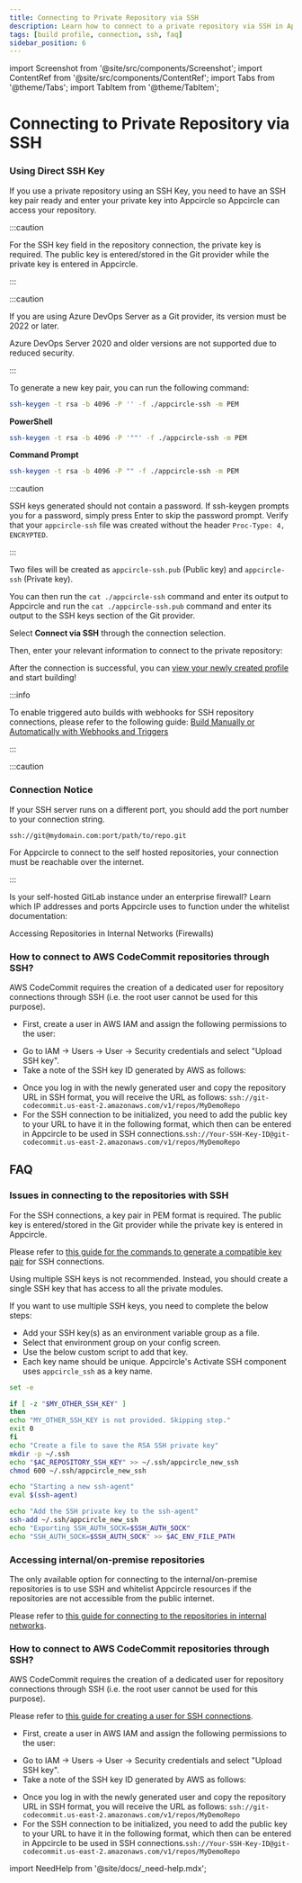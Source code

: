 ```yaml
---
title: Connecting to Private Repository via SSH
description: Learn how to connect to a private repository via SSH in Appcircle
tags: [build profile, connection, ssh, faq]
sidebar_position: 6
---
```


import Screenshot from '@site/src/components/Screenshot';
import ContentRef from '@site/src/components/ContentRef';
import Tabs from '@theme/Tabs';
import TabItem from '@theme/TabItem';

# Connecting to Private Repository via SSH

### Using Direct SSH Key

If you use a private repository using an SSH Key, you need to have an SSH key pair ready and enter your private key into Appcircle so Appcircle can access your repository.

:::caution

For the SSH key field in the repository connection, the private key is required. The public key is entered/stored in the Git provider while the private key is entered in Appcircle.

:::

:::caution

If you are using Azure DevOps Server as a Git provider, its version must be 2022 or later.

Azure DevOps Server 2020 and older versions are not supported due to reduced security.

:::

To generate a new key pair, you can run the following command:

<Tabs>
  <TabItem value="linux" label="macOS/Linux" default>

```bash
ssh-keygen -t rsa -b 4096 -P '' -f ./appcircle-ssh -m PEM
```

  </TabItem>
  <TabItem value="windows" label="Windows">

**PowerShell**

```bash
ssh-keygen -t rsa -b 4096 -P '""' -f ./appcircle-ssh -m PEM
```

**Command Prompt**

```bash
ssh-keygen -t rsa -b 4096 -P "" -f ./appcircle-ssh -m PEM
```

  </TabItem>
</Tabs>

:::caution

SSH keys generated should not contain a password. If ssh-keygen prompts you for a password, simply press Enter to skip the password prompt. Verify that your `appcircle-ssh` file was created without the header `Proc-Type: 4, ENCRYPTED`.

:::

Two files will be created as `appcircle-ssh.pub` (Public key) and `appcircle-ssh` (Private key).

You can then run the `cat ./appcircle-ssh` command and enter its output to Appcircle and run the `cat ./appcircle-ssh.pub` command and enter its output to the SSH keys section of the Git provider.

Select **Connect via SSH** through the connection selection.

<Screenshot url='https://cdn.appcircle.io/docs/assets/BE5278-repoconnect1.png' />

Then, enter your relevant information to connect to the private repository:

<Screenshot url='https://cdn.appcircle.io/docs/assets/ssh-connection-2.png' />

After the connection is successful, you can [view your newly created profile](/build/build-process-management/profile-creation#profile-listing) and start building!

:::info

To enable triggered auto builds with webhooks for SSH repository connections, please refer to the following guide: [Build Manually or Automatically with Webhooks and Triggers](/build/build-process-management/build-manually-or-with-triggers)

:::

:::caution

### Connection Notice

If your SSH server runs on a different port, you should add the port number to your connection string.

`ssh://git@mydomain.com:port/path/to/repo.git`

For Appcircle to connect to the self hosted repositories, your connection must be reachable over the internet.

:::

Is your self-hosted GitLab instance under an enterprise firewall? Learn which IP addresses and ports Appcircle uses to function under the whitelist documentation:

<ContentRef url="/build/manage-the-connections/accessing-repositories-in-internal-networks-firewalls">
  Accessing Repositories in Internal Networks (Firewalls)
</ContentRef>

### How to connect to AWS CodeCommit repositories through SSH?

AWS CodeCommit requires the creation of a dedicated user for repository connections through SSH (i.e. the root user cannot be used for this purpose).

- First, create a user in AWS IAM and assign the following permissions to the user:

<Screenshot url='https://cdn.appcircle.io/docs/assets/1.png' />

- Go to IAM -> Users -> User -> Security credentials and select "Upload SSH key".
- Take a note of the SSH key ID generated by AWS as follows:

<Screenshot url='https://cdn.appcircle.io/docs/assets/2.png' />

- Once you log in with the newly generated user and copy the repository URL in SSH format, you will receive the URL as follows: `ssh://git-codecommit.us-east-2.amazonaws.com/v1/repos/MyDemoRepo`
- For the SSH connection to be initialized, you need to add the public key to your URL to have it in the following format, which then can be entered in Appcircle to be used in SSH connections.`ssh://Your-SSH-Key-ID@git-codecommit.us-east-2.amazonaws.com/v1/repos/MyDemoRepo`

## FAQ

### Issues in connecting to the repositories with SSH

For the SSH connections, a key pair in PEM format is required. The public key is entered/stored in the Git provider while the private key is entered in Appcircle.

Please refer to [this guide for the commands to generate a compatible key pair](/build/manage-the-connections/adding-a-build-profile/connecting-to-private-repository-via-ssh) for SSH connections.

Using multiple SSH keys is not recommended. Instead, you should create a single SSH key that has access to all the private modules.

If you want to use multiple SSH keys, you need to complete the below steps:

- Add your SSH key(s) as an environment variable group as a file.
- Select that environment group on your config screen.
- Use the below custom script to add that key.
- Each key name should be unique. Appcircle's Activate SSH component uses `appcircle_ssh` as a key name.

```bash
set -e

if [ -z "$MY_OTHER_SSH_KEY" ]
then
echo "MY_OTHER_SSH_KEY is not provided. Skipping step."
exit 0
fi
echo "Create a file to save the RSA SSH private key"
mkdir -p ~/.ssh
echo "$AC_REPOSITORY_SSH_KEY" >> ~/.ssh/appcircle_new_ssh
chmod 600 ~/.ssh/appcircle_new_ssh

echo "Starting a new ssh-agent"
eval $(ssh-agent)

echo "Add the SSH private key to the ssh-agent"
ssh-add ~/.ssh/appcircle_new_ssh
echo "Exporting SSH_AUTH_SOCK=$SSH_AUTH_SOCK"
echo "SSH_AUTH_SOCK=$SSH_AUTH_SOCK" >> $AC_ENV_FILE_PATH
```
### Accessing internal/on-premise repositories

The only available option for connecting to the internal/on-premise repositories is to use SSH and whitelist Appcircle resources if the repositories are not accessible from the public internet.

Please refer to [this guide for connecting to the repositories in internal networks](https://docs.appcircle.io/build/manage-the-connections/accessing-repositories-in-internal-networks-firewalls).

### How to connect to AWS CodeCommit repositories through SSH?

AWS CodeCommit requires the creation of a dedicated user for repository connections through SSH (i.e. the root user cannot be used for this purpose).

Please refer to [this guide for creating a user for SSH connections](https://docs.aws.amazon.com/codecommit/latest/userguide/setting-up-ssh-unixes.html).

- First, create a user in AWS IAM and assign the following permissions to the user:

<Screenshot url='https://cdn.appcircle.io/docs/assets/1.png' />

- Go to IAM -> Users -> User -> Security credentials and select "Upload SSH key".
- Take a note of the SSH key ID generated by AWS as follows:

<Screenshot url='https://cdn.appcircle.io/docs/assets/2.png' />

- Once you log in with the newly generated user and copy the repository URL in SSH format, you will receive the URL as follows: `ssh://git-codecommit.us-east-2.amazonaws.com/v1/repos/MyDemoRepo`
- For the SSH connection to be initialized, you need to add the public key to your URL to have it in the following format, which then can be entered in Appcircle to be used in SSH connections.`ssh://Your-SSH-Key-ID@git-codecommit.us-east-2.amazonaws.com/v1/repos/MyDemoRepo`

import NeedHelp from '@site/docs/\_need-help.mdx';

<NeedHelp />
